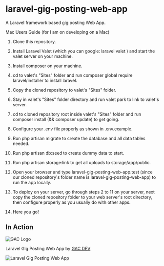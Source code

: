 # laravel-gig-posting-web-app

A Laravel framework based gig posting Web App.

Mac Users Guide (for I am on developing on a Mac)

1. Clone this repository.

2. Install Laravel Valet (which you can google: laravel valet ) and start the valet server on your machine.

3. Install composer on your machine.

4. cd to valet's "Sites" folder and run composer global require laravel/installer to install laravel.

5. Copy the cloned repository to valet's "Sites" folder.

6. Stay in valet's "Sites" folder directory and run valet park to link to valet's server.

7. cd to cloned repository root inside valet's "Sites" folder and run composer install (&& composer update) to get going.

8. Configure your .env file properly as shown in .env.example.

9. Run php artisan migrate to create the database and all data tables needed.

10. Run php artisan db:seed to create dummy data to start.

11. Run php artisan storage:link to get all uploads to storage/app/public.

12. Open your browser and type laravel-gig-posting-web-app.test (since our cloned repository's folder name is laravel-gig-posting-web-app) to run the app locally.

13. To deploy on your server, go through steps 2 to 11 on your server, next copy the cloned repository folder to your web server's root directory, then configure properly as you usually do with other apps.

14. Here you go!

## In Action

![GAC Logo](https://geniusandcourage.com/favicon.ico)

Laravel Gig Posting Web App by [GAC DEV](https://geniusandcourage.com)

![Laravel Gig Posting Web App](https://hlwsdtech.com/jobboard/laravel-job-board.png)
